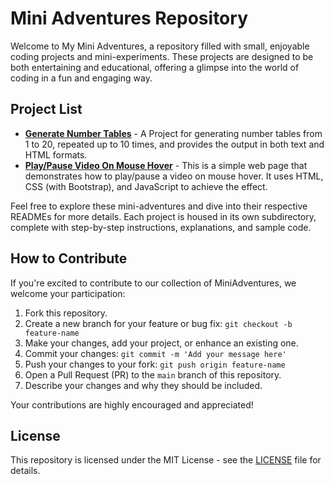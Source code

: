 # Mini Adventures Repository

Welcome to My Mini Adventures, a repository filled with small, enjoyable coding projects and mini-experiments. These projects are designed to be both entertaining and educational, offering a glimpse into the world of coding in a fun and engaging way.

## Project List

- [**Generate Number Tables**](generate-number-tables/README.md) - A Project for generating number tables from 1 to 20, repeated up to 10 times, and provides the output in both text and HTML formats.
- [**Play/Pause Video On Mouse Hover**](play-pause-video-on-hover/README.md) - This is a simple web page that demonstrates how to play/pause a video on mouse hover. It uses HTML, CSS (with Bootstrap), and JavaScript to achieve the effect.

Feel free to explore these mini-adventures and dive into their respective READMEs for more details. Each project is housed in its own subdirectory, complete with step-by-step instructions, explanations, and sample code.

## How to Contribute

If you're excited to contribute to our collection of MiniAdventures, we welcome your participation:

1. Fork this repository.
2. Create a new branch for your feature or bug fix: `git checkout -b feature-name`
3. Make your changes, add your project, or enhance an existing one.
4. Commit your changes: `git commit -m 'Add your message here'`
5. Push your changes to your fork: `git push origin feature-name`
6. Open a Pull Request (PR) to the `main` branch of this repository.
7. Describe your changes and why they should be included.

Your contributions are highly encouraged and appreciated!

## License

This repository is licensed under the MIT License - see the [LICENSE](LICENSE) file for details.
